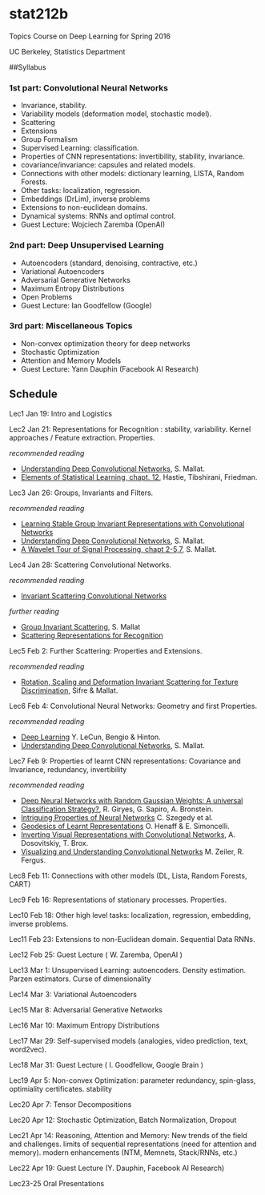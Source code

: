 # stat212b
Topics Course on Deep Learning for Spring 2016

UC Berkeley, Statistics Department

##Syllabus

### 1st part: Convolutional Neural Networks
  - Invariance, stability.
  - Variability models (deformation model, stochastic model). 
  - Scattering
  - Extensions 
  - Group Formalism 
  - Supervised Learning: classification. 
  - Properties of CNN representations: invertibility, stability, invariance. 
  - covariance/invariance: capsules and related models.
  - Connections with other models: dictionary learning, LISTA, Random Forests.
  - Other tasks: localization, regression. 
  - Embeddings (DrLim), inverse problems 
  - Extensions to non-euclidean domains.
  - Dynamical systems: RNNs and optimal control. 
  - Guest Lecture: Wojciech Zaremba (OpenAI)
  
### 2nd part: Deep Unsupervised Learning
 - Autoencoders (standard, denoising, contractive, etc.)
 - Variational Autoencoders
 - Adversarial Generative Networks
 - Maximum Entropy Distributions
 - Open Problems
 - Guest Lecture: Ian Goodfellow (Google)

### 3rd part: Miscellaneous Topics
- Non-convex optimization theory for deep networks 
- Stochastic Optimization
- Attention and Memory Models
- Guest Lecture: Yann Dauphin (Facebook AI Research)
  


## Schedule

Lec1 Jan 19: Intro and Logistics

Lec2 Jan 21: Representations for Recognition : stability, variability. 
 Kernel approaches / Feature extraction. Properties. 

  *recommended reading*
  -  [Understanding Deep Convolutional Networks](http://arxiv.org/pdf/1601.04920.pdf), S. Mallat.
  -  [Elements of Statistical Learning, chapt. 12](http://statweb.stanford.edu/~tibs/ElemStatLearn/), Hastie, Tibshirani, Friedman.
 
Lec3 Jan 26: Groups, Invariants and Filters.

  *recommended reading*
  - [Learning Stable Group Invariant Representations with Convolutional Networks](http://cims.nyu.edu/~bruna/Misc/iclr_group2.pdf)
  - [Understanding Deep Convolutional Networks](http://arxiv.org/pdf/1601.04920.pdf), S. Mallat.
  - [A Wavelet Tour of Signal Processing, chapt 2-5,7](https://www.ceremade.dauphine.fr/~peyre/wavelet-tour/), S. Mallat.

Lec4 Jan 28: Scattering Convolutional Networks.

  *recommended reading*
  - [Invariant Scattering Convolutional Networks](http://arxiv.org/pdf/1203.1513v2.pdf)
 
   *further reading*
  - [Group Invariant Scattering](http://arxiv.org/abs/1101.2286), S. Mallat
  - [Scattering Representations for Recognition](http://cims.nyu.edu/~bruna/PhD.html)

Lec5 Feb 2: Further Scattering: Properties and Extensions.

  *recommended reading*
  - [Rotation, Scaling and Deformation Invariant Scattering for Texture Discrimination](http://www.cv-foundation.org/openaccess/content_cvpr_2013/papers/Sifre_Rotation_Scaling_and_2013_CVPR_paper.pdf), Sifre & Mallat.

Lec6 Feb 4: Convolutional Neural Networks: Geometry and first Properties.

  *recommended reading*
  - [Deep Learning](http://www.nature.com/nature/journal/v521/n7553/full/nature14539.html) Y. LeCun, Bengio & Hinton.
  - [Understanding Deep Convolutional Networks](http://arxiv.org/pdf/1601.04920.pdf), S. Mallat.

Lec7 Feb 9: Properties of learnt CNN representations: Covariance and Invariance, redundancy, invertibility

  *recommended reading*
  - [Deep Neural Networks with Random Gaussian Weights: A universal Classification Strategy?](http://arxiv.org/abs/1504.08291), R. Giryes, G. Sapiro, A. Bronstein.
  - [Intriguing Properties of Neural Networks](http://arxiv.org/abs/1312.6199) C. Szegedy et al. 
  - [Geodesics of Learnt Representations](http://arxiv.org/abs/1511.06394) O. Henaff & E. Simoncelli.
  - [Inverting Visual Representations with Convolutional Networks](http://arxiv.org/abs/1506.02753), A. Dosovitskiy, T. Brox.
  - [Visualizing and Understanding Convolutional Networks](http://arxiv.org/abs/1311.2901) M. Zeiler, R. Fergus.

Lec8 Feb 11: Connections with other models (DL, Lista, Random Forests, CART)

Lec9 Feb 16: Representations of stationary processes. Properties. 

Lec10 Feb 18: Other high level tasks: localization, regression, embedding, inverse problems. 

Lec11 Feb 23: Extensions to non-Euclidean domain. Sequential Data RNNs. 

Lec12 Feb 25: Guest Lecture ( W. Zaremba, OpenAI ) 

Lec13 Mar 1: Unsupervised Learning: autoencoders. Density estimation. Parzen estimators. Curse of dimensionality

Lec14 Mar 3: Variational Autoencoders

Lec15 Mar 8: Adversarial Generative Networks

Lec16 Mar 10: Maximum Entropy Distributions

Lec17 Mar 29: Self-supervised models (analogies, video prediction, text, word2vec). 

Lec18 Mar 31: Guest Lecture ( I. Goodfellow, Google Brain ) 

Lec19 Apr 5: Non-convex Optimization: parameter redundancy, spin-glass, optimiality certificates. stability

Lec20 Apr 7: Tensor Decompositions

Lec20 Apr 12: Stochastic Optimization, Batch Normalization, Dropout

Lec21 Apr 14: Reasoning, Attention and Memory: New trends of the field and challenges. 
      limits of sequential representations (need for attention and memory). 
      modern enhancements (NTM, Memnets, Stack/RNNs, etc.)

Lec22 Apr 19: Guest Lecture (Y. Dauphin, Facebook AI Research)

Lec23-25 Oral Presentations
